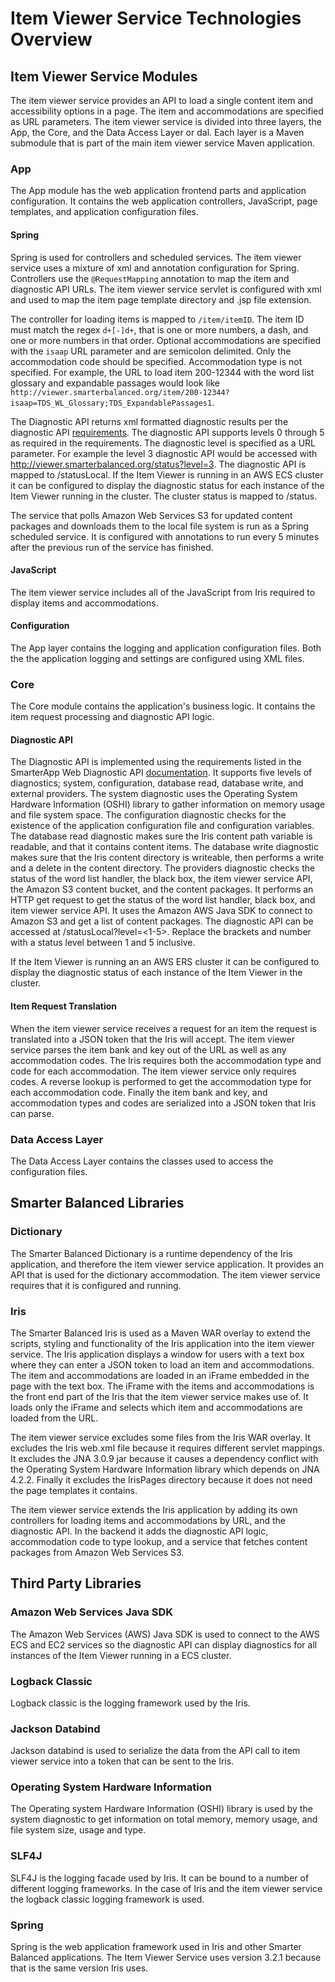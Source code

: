 # Item Viewer Service Technologies Overview

## Item Viewer Service Modules
The item viewer service provides an API to load a single content item and accessibility options in a page. The item and accommodations are specified as URL parameters.
The item viewer service is divided into three layers, the App, the Core, and the Data Access Layer or dal.
Each layer is a Maven submodule that is part of the main item viewer service Maven application.

### App
The App module has the web application frontend parts and application configuration. It contains the web application controllers, JavaScript, page templates, and application configuration files.

#### Spring
Spring is used for controllers and scheduled services. The item viewer service uses a mixture of xml and annotation configuration for Spring. Controllers use the `@RequestMapping` annotation to map the item and diagnostic API URLs. The item viewer service servlet is configured with xml and used to map the item page template directory and .jsp file extension.


The controller for loading items is mapped to `/item/itemID`.
The item ID must match the regex `d+[-]d+`, that is one or more numbers, a dash, and one or more numbers in that order.
Optional accommodations are specified with the `isaap` URL parameter and are semicolon delimited. Only the accommodation code should be specified. Accommodation type is not specified.
For example, the URL to load item 200-12344 with the word list glossary and expandable passages would look like   `http://viewer.smarterbalanced.org/item/200-12344?isaap=TDS_WL_Glossary;TDS_ExpandablePassages1`.


The Diagnostic API returns xml formatted diagnostic results per the diagnostic API [requirements](http://www.smarterapp.org/documents/DiagnosticApi.html). The diagnostic API supports levels 0 through 5 as required in the requirements. The diagnostic level is specified as a URL parameter. For example the level 3 diagnostic API would be accessed with http://viewer.smarterbalanced.org/status?level=3.
The diagnostic API is mapped to /statusLocal. 
If the Item Viewer is running in an AWS ECS cluster it can be configured to display the diagnostic status for each instance of the Item Viewer running in the cluster.
The cluster status is mapped to /status.

The service that polls Amazon Web Services S3 for updated content packages and downloads them to the local file system is run as a Spring scheduled service.
It is configured with annotations to run every 5 minutes after the previous run of the service has finished.

#### JavaScript
The item viewer service includes all of the JavaScript from Iris required to display items and accommodations.

#### Configuration
The App layer contains the logging and application configuration files.
Both the the application logging and settings are configured using XML files.

### Core
The Core module contains the application's business logic. It contains the item request processing and diagnostic API logic.

#### Diagnostic API
The Diagnostic API is implemented using the requirements listed in the SmarterApp Web Diagnostic API [documentation](http://www.smarterapp.org/documents/DiagnosticApi.html).
It supports five levels of diagnostics; system, configuration, database read, database write, and external providers.
The system diagnostic uses the Operating System Hardware Information (OSHI) library to gather information on memory usage and file system space.
The configuration diagnostic checks for the existence of the application configuration file and configuration variables. The database read diagnostic makes sure the Iris content path variable is readable, and that it contains content items.
The database write diagnostic makes sure that the Iris content directory is writeable, then performs a write and a delete in the content directory.
The providers diagnostic checks the status of the word list handler, the black box, the item viewer service API, the Amazon S3 content bucket, and the content packages.
It performs an HTTP get request to get the status of the word list handler, black box, and item viewer service API.
It uses the Amazon AWS Java SDK to connect to Amazon S3 and get a list of content packages.
The diagnostic API can be accessed at /statusLocal?level=<1-5>. Replace the brackets and number with a status level between 1 and 5 inclusive.

If the Item Viewer is running an an AWS ERS cluster it can be configured to display the diagnostic status of each instance of the Item Viewer in the cluster.

#### Item Request Translation
When the item viewer service receives a request for an item the request is translated into a JSON token that the Iris will accept.
The item viewer service parses the item bank and key out of the URL as well as any accommodation codes.
The Iris requires both the accommodation type and code for each accommodation. The item viewer service only requires codes.
A reverse lookup is performed to get the accommodation type for each accommodation code.
Finally the item bank and key, and accommodation types and codes are serialized into a JSON token that Iris can parse.

### Data Access Layer
The Data Access Layer contains the classes used to access the configuration files. 

## Smarter Balanced Libraries

### Dictionary
The Smarter Balanced Dictionary is a runtime dependency of the Iris application, and therefore the item viewer service application. It provides an API that is used for the dictionary accommodation. The item viewer service requires that it is configured and running.

### Iris
The Smarter Balanced Iris is used as a Maven WAR overlay to extend the scripts, styling and functionality of the Iris application into the item viewer service.
The Iris application displays a window for users with a text box where they can enter a JSON token to load an item and accommodations. The item and accommodations are loaded in an iFrame embedded in the page with the text box.
The iFrame with the items and accommodations is the front end part of the Iris that the item viewer service makes use of. It loads only the iFrame and selects which item and accommodations are loaded from the URL.

The item viewer service excludes some files from the Iris WAR overlay. It excludes the Iris web.xml file because it requires different servlet mappings. It excludes the JNA 3.0.9 jar because it causes a dependency conflict with the Operating System Hardware Information library which depends on JNA 4.2.2. Finally it excludes the IrisPages directory because it does not need the page templates it contains.

The item viewer service extends the Iris application by adding its own controllers for loading items and accommodations by URL, and the diagnostic API.
In the backend it adds the diagnostic API logic, accommodation code to type lookup, and a service that fetches content packages from Amazon Web Services S3.


## Third Party Libraries

### Amazon Web Services Java SDK
The Amazon Web Services (AWS) Java SDK is used to connect to the AWS ECS and EC2 services so the diagnostic API can display diagnostics for all instances of the Item Viewer running in a ECS cluster.

### Logback Classic
Logback classic is the logging framework used by the Iris.

### Jackson Databind
Jackson databind is used to serialize the data from the API call to item viewer service into a token that can be sent to the Iris.

### Operating System Hardware Information
The Operating system Hardware Information (OSHI) library is used by the system diagnostic to get information on total memory, memory usage, and file system size, usage and type.

### SLF4J
SLF4J is the logging facade used by Iris. It can be bound to a number of different logging frameworks. In the case of Iris and the item viewer service the logback classic logging framework is used.

### Spring
Spring is the web application framework used in Iris and other Smarter Balanced applications. The Item Viewer Service uses version 3.2.1 because that is the same version Iris uses.

